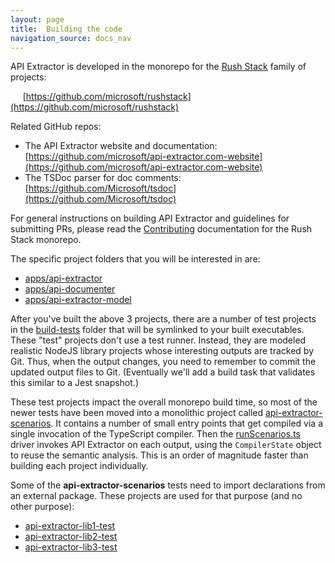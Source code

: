 ```yaml
---
layout: page
title:  Building the code
navigation_source: docs_nav
---
```


API Extractor is developed in the monorepo for the [Rush Stack](https://rushstack.io/) family of projects:

&nbsp;&nbsp;&nbsp;&nbsp; [https://github.com/microsoft/rushstack](https://github.com/microsoft/rushstack)

Related GitHub repos:
- The API Extractor website and documentation: [https://github.com/microsoft/api-extractor.com-website](https://github.com/microsoft/api-extractor.com-website)
- The TSDoc parser for doc comments: [https://github.com/Microsoft/tsdoc](https://github.com/Microsoft/tsdoc)

For general instructions on building API Extractor and guidelines for submitting PRs, please read the
[Contributing](https://rushstack.io/pages/contributing/get_started/) documentation for the Rush Stack
monorepo.

The specific project folders that you will be interested in are:

- [apps/api-extractor](https://github.com/microsoft/rushstack/tree/master/apps/api-extractor)
- [apps/api-documenter](https://github.com/microsoft/rushstack/tree/master/apps/api-documenter)
- [apps/api-extractor-model](https://github.com/microsoft/rushstack/tree/master/apps/api-extractor-model)

After you've built the above 3 projects, there are a number of test projects in the [build-tests](
https://github.com/microsoft/rushstack/tree/master/build-tests) folder that will be symlinked to
your built executables.  These "test" projects don't use a test runner.  Instead, they are modeled realistic
NodeJS library projects whose interesting outputs are tracked by Git.  Thus, when the output changes, you need
to remember to commit the updated output files to Git.  (Eventually we'll add a build task that validates this
similar to a Jest snapshot.)

These test projects impact the overall monorepo build time, so most of the newer tests have been moved into
a monolithic project called [api-extractor-scenarios](
https://github.com/microsoft/rushstack/tree/master/build-tests/api-extractor-scenarios).
It contains a number of small entry points that get compiled via a single invocation of the TypeScript compiler.
Then the [runScenarios.ts](
https://github.com/microsoft/rushstack/blob/master/build-tests/api-extractor-scenarios/src/runScenarios.ts)
driver invokes API Extractor on each output, using the `CompilerState` object to reuse the semantic analysis.
This is an order of magnitude faster than building each project individually.

Some of the **api-extractor-scenarios** tests need to import declarations from an external package.
These projects are used for that purpose (and no other purpose):

- [api-extractor-lib1-test](
https://github.com/microsoft/rushstack/tree/master/build-tests/api-extractor-lib1-test)
- [api-extractor-lib2-test](
https://github.com/microsoft/rushstack/tree/master/build-tests/api-extractor-lib2-test)
- [api-extractor-lib3-test](
https://github.com/microsoft/rushstack/tree/master/build-tests/api-extractor-lib3-test)
